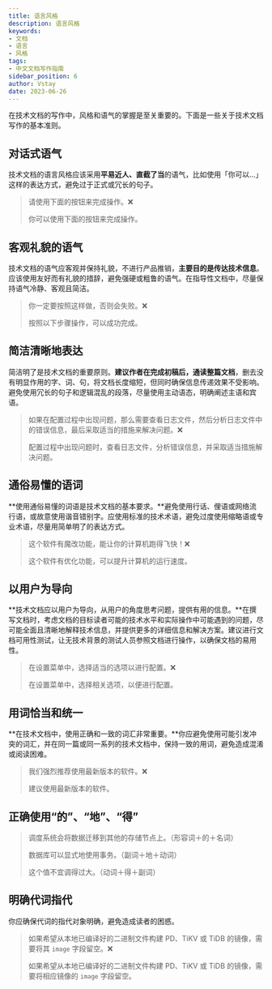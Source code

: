 ```yaml
---
title: 语言风格
description: 语言风格
keywords:
- 文档
- 语言
- 风格
tags:
- 中文文档写作指南
sidebar_position: 6
author: Vstay
date: 2023-06-26
---
```


在技术文档的写作中，风格和语气的掌握是至关重要的。下面是一些关于技术文档写作的基本准则。

## 对话式语气

技术文档的语言风格应该采用**平易近人、直截了当**的语气，比如使用「你可以…」这样的表达方式，避免过于正式或冗长的句子。

> 请使用下面的按钮来完成操作。❌
>
> 你可以使用下面的按钮来完成操作。

## 客观礼貌的语气

技术文档的语气应客观并保持礼貌，不进行产品推销，**主要目的是传达技术信息**。应该使用友好而有礼貌的措辞，避免强硬或粗鲁的语气。在指导性文档中，尽量保持语气冷静、客观且简洁。

> 你一定要按照这样做，否则会失败。❌
>
> 按照以下步骤操作，可以成功完成。

## 简洁清晰地表达

简洁明了是技术文档的重要原则。**建议作者在完成初稿后，通读整篇文档**，删去没有明显作用的字、词、句，将文档长度缩短，但同时确保信息传递效果不受影响。避免使用冗长的句子和逻辑混乱的段落，尽量使用主动语态，明确阐述主语和宾语。

> 如果在配置过程中出现问题，那么需要查看日志文件，然后分析日志文件中的错误信息，最后采取适当的措施来解决问题。❌
>
> 配置过程中出现问题时，查看日志文件，分析错误信息，并采取适当措施解决问题。

## 通俗易懂的语词

**使用通俗易懂的词语是技术文档的基本要求。**避免使用行话、俚语或网络流行语，或故意使用谐音错别字。应使用标准的技术术语，避免过度使用缩略语或专业术语，尽量用简单明了的表达方式。

> 这个软件有魔改功能，能让你的计算机跑得飞快！❌
>
> 这个软件有优化功能，可以提升计算机的运行速度。

## 以用户为导向

**技术文档应以用户为导向，从用户的角度思考问题，提供有用的信息。**在撰写文档时，考虑文档的目标读者可能的技术水平和实际操作中可能遇到的问题，尽可能全面且清晰地解释技术信息，并提供更多的详细信息和解决方案。建议进行文档可用性测试，让无技术背景的测试人员参照文档进行操作，以确保文档的易用性。

> 在设置菜单中，选择适当的选项以进行配置。❌
>
> 在设置菜单中，选择相关选项，以便进行配置。

## 用词恰当和统一

**在技术文档中，使用正确和一致的词汇非常重要。**你应避免使用可能引发冲突的词汇，并在同一篇或同一系列的技术文档中，保持一致的用词，避免造成混淆或阅读困难。

> 我们强烈推荐使用最新版本的软件。❌
>
> 建议使用最新版本的软件。

## 正确使用“的”、“地”、“得”

> 调度系统会将数据迁移到其他的存储节点上。（形容词＋的＋名词）
>
> 数据库可以显式地使用事务。（副词＋地＋动词）
>
> 这个值不宜调得过大。（动词＋得＋副词）

## 明确代词指代

你应确保代词的指代对象明确，避免造成读者的困惑。

> 如果希望从本地已编译好的二进制文件构建 PD、TiKV 或 TiDB 的镜像，需要将其 `image` 字段留空。❌
>
> 如果希望从本地已编译好的二进制文件构建 PD、TiKV 或 TiDB 的镜像，需要将相应镜像的 `image` 字段留空。
